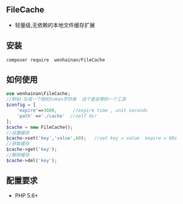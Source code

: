 ## FileCache
-  轻量级,无依赖的本地文件缓存扩展
## 安装 
```shell
composer require  wenhainan/FileCache
```

## 如何使用
```php
use wenhainan\FileCache;
//例如 生成一个随机token字符串  这个是自带的一个工具 
$config = [
    'expire'=>3600,      //expire time , unit seconds
    'path' =>'./cache'  //self dir
];
$cache = new FileCache();
//设置缓存
$cache->set('key','value',60);   //set key = value  expire = 60s
//获取缓存
$cache->get('key');
//删除缓存
$cache->del('key');  
```

## 配置要求
- PHP 5.6+